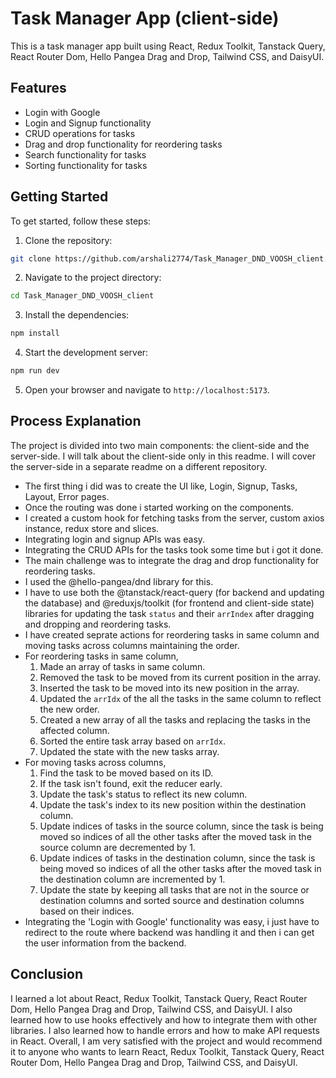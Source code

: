 # Task Manager App (client-side)

This is a task manager app built using React, Redux Toolkit, Tanstack Query, React Router Dom, Hello Pangea Drag and Drop, Tailwind CSS, and DaisyUI.

## Features

- Login with Google
- Login and Signup functionality
- CRUD operations for tasks
- Drag and drop functionality for reordering tasks
- Search functionality for tasks
- Sorting functionality for tasks

## Getting Started

To get started, follow these steps:

1. Clone the repository:

```bash
git clone https://github.com/arshali2774/Task_Manager_DND_VOOSH_client.git
```

2. Navigate to the project directory:

```bash
cd Task_Manager_DND_VOOSH_client
```

3. Install the dependencies:

```bash
npm install
```

4. Start the development server:

```bash
npm run dev
```

5. Open your browser and navigate to `http://localhost:5173`.

## Process Explanation

The project is divided into two main components: the client-side and the server-side. I will talk about the client-side only in this readme. I will cover the server-side in a separate readme on a different repository.

- The first thing i did was to create the UI like, Login, Signup, Tasks, Layout, Error pages.
- Once the routing was done i started working on the components.
- I created a custom hook for fetching tasks from the server, custom axios instance, redux store and slices.
- Integrating login and signup APIs was easy.
- Integrating the CRUD APIs for the tasks took some time but i got it done.
- The main challenge was to integrate the drag and drop functionality for reordering tasks.
- I used the @hello-pangea/dnd library for this.
- I have to use both the @tanstack/react-query (for backend and updating the database) and @reduxjs/toolkit (for frontend and client-side state) libraries for updating the task `status` and their `arrIndex` after dragging and dropping and reordering tasks.
- I have created seprate actions for reordering tasks in same column and moving tasks across columns maintaining the order.
- For reordering tasks in same column,
  1. Made an array of tasks in same column.
  2. Removed the task to be moved from its current position in the array.
  3. Inserted the task to be moved into its new position in the array.
  4. Updated the `arrIdx` of the all the tasks in the same column to reflect the new order.
  5. Created a new array of all the tasks and replacing the tasks in the affected column.
  6. Sorted the entire task array based on `arrIdx`.
  7. Updated the state with the new tasks array.
- For moving tasks across columns,
  1. Find the task to be moved based on its ID.
  2. If the task isn't found, exit the reducer early.
  3. Update the task's status to reflect its new column.
  4. Update the task's index to its new position within the destination column.
  5. Update indices of tasks in the source column, since the task is being moved so indices of all the other tasks after the moved task in the source column are decremented by 1.
  6. Update indices of tasks in the destination column, since the task is being moved so indices of all the other tasks after the moved task in the destination column are incremented by 1.
  7. Update the state by keeping all tasks that are not in the source or destination columns and sorted source and destination columns based on their indices.
- Integrating the 'Login with Google' functionality was easy, i just have to redirect to the route where backend was handling it and then i can get the user information from the backend.

## Conclusion

I learned a lot about React, Redux Toolkit, Tanstack Query, React Router Dom, Hello Pangea Drag and Drop, Tailwind CSS, and DaisyUI. I also learned how to use hooks effectively and how to integrate them with other libraries. I also learned how to handle errors and how to make API requests in React. Overall, I am very satisfied with the project and would recommend it to anyone who wants to learn React, Redux Toolkit, Tanstack Query, React Router Dom, Hello Pangea Drag and Drop, Tailwind CSS, and DaisyUI.
